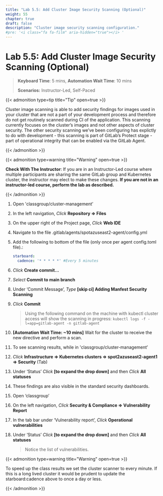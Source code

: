 ```yaml
---
title: "Lab 5.5: Add Cluster Image Security Scanning (Optional)"
weight: 55
chapter: true
draft: false
description: "Cluster image security scanning configuration."
#pre: '<i class="fa fa-film" aria-hidden="true"></i> '
---
```


# Lab 5.5: Add Cluster Image Security Scanning (Optional)

> **Keyboard Time**: 5 mins, **Automation Wait Time**: 10 mins
>
> **Scenarios:** Instructor-Led, Self-Paced

{{< admonition type=tip title="Tip" open=true >}}

Cluster image scanning is able to add security findings for images used in your cluster that are not a part of your development process and therefore do not get routinely scanned during CI of the application. This scanning currently focuses on the cluster’s images and not other aspects of cluster security. The other security scanning we’ve been configuring has explictly to do with development - this scanning is part of GitLab’s Protect stage - part of operational integrity that can be enabled via the GitLab Agent.

{{< /admonition >}}

{{< admonition type=warning title="Warning" open=true >}}

**Check With The Instructor**: If you are in an Instructor-Led course where multiple participants are sharing the same GitLab group and Kubernetes cluster, the instructor may elect to make these changes. **If you are not in an instructor-led course, perform the lab as described.**

{{< /admonition >}}

1. Open 'classgroup/cluster-management’

2. In the left navigation, *Click* **Repository => Files** 

3. On the upper right of the Project page, *Click* **Web IDE**

4. Navigate to the file .gitlab/agents/spotazuseast2-agent/config.yml

5. Add the following to bottom of the file (only once per agent config.toml file).:

   ```yaml
   starboard:
     cadence: '* * * * *' #Every 5 minutes
   ```

6. *Click* **Create commit...**

7. *Select* **Commit to main branch**

8. Under ‘Commit Message’, *Type* **[skip ci] Adding Manfest Security Scanning**

9. *Click* **Commit**

   > Using the following command on the machine with kubectl cluster access will show the scanning in progress:  `kubectl logs -f -l=app=gitlab-agent -n gitlab-agent`

10. **[Automation Wait Time: ~10 mins]** Wait for the cluster to receive the new directive and perform a scan.

11. To see scanning results, while in 'classgroup/cluster-management’

12. *Click* **Infrastructure => Kubernetes clusters => spot2azuseast2-agent1 => Security** (Tab)

13. Under ‘Status’ *Click* **[to expand the drop down]** and then *Click* **All statuses**

14. These findings are also visible in the standard security dashboards.

15. Open ‘classgroup’

16. On the left navigation, *Click* **Security & Compliance => Vulnerability Report**

17. In the tab bar under ‘Vulnerability report’, *Click* **Operational vulnerabilities**

18. Under ‘Status’ *Click* **[to expand the drop down]** and then *Click* **All statuses**

    > Notice the list of vulnerabilities.

{{< admonition type=warning title="Warning" open=true >}}

To speed up the class results we set the cluster scanner to every minute. If this is a long lived cluster it would be prudent to update the starboard:cadence above to once a day or less.

{{< /admonition >}}
